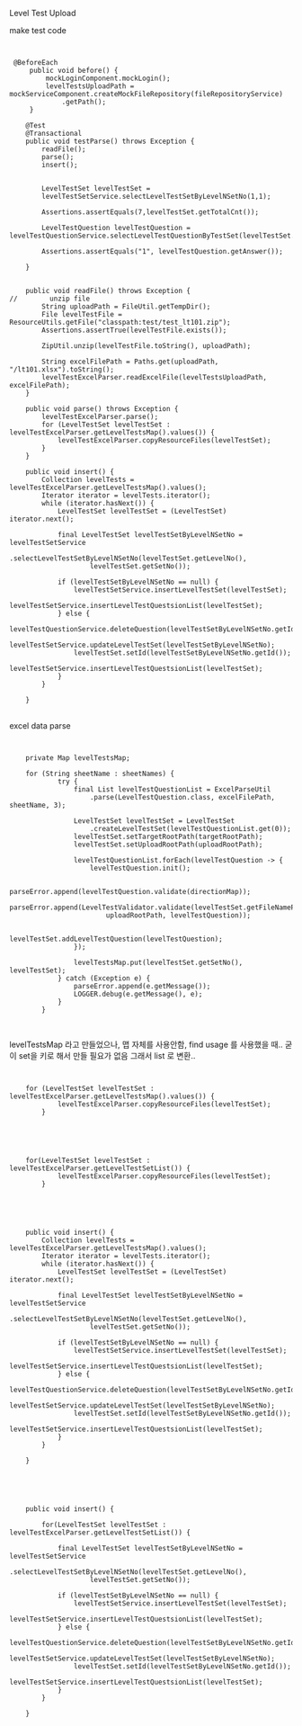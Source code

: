 Level Test Upload


make test code

<pre>
<code>

 @BeforeEach
     public void before() {
         mockLoginComponent.mockLogin();
         levelTestsUploadPath = mockServiceComponent.createMockFileRepository(fileRepositoryService)
             .getPath();
     }

    @Test
    @Transactional
    public void testParse() throws Exception {
        readFile();
        parse();
        insert();


        LevelTestSet levelTestSet =
        levelTestSetService.selectLevelTestSetByLevelNSetNo(1,1);

        Assertions.assertEquals(7,levelTestSet.getTotalCnt());

        LevelTestQuestion levelTestQuestion = levelTestQuestionService.selectLevelTestQuestionByTestSet(levelTestSet.getId()).get(1);

        Assertions.assertEquals("1", levelTestQuestion.getAnswer());

    }


    public void readFile() throws Exception {
//        unzip file
        String uploadPath = FileUtil.getTempDir();
        File levelTestFile = ResourceUtils.getFile("classpath:test/test_lt101.zip");
        Assertions.assertTrue(levelTestFile.exists());

        ZipUtil.unzip(levelTestFile.toString(), uploadPath);

        String excelFilePath = Paths.get(uploadPath, "/lt101.xlsx").toString();
        levelTestExcelParser.readExcelFile(levelTestsUploadPath, excelFilePath);
    }

    public void parse() throws Exception {
        levelTestExcelParser.parse();
        for (LevelTestSet levelTestSet : levelTestExcelParser.getLevelTestsMap().values()) {
            levelTestExcelParser.copyResourceFiles(levelTestSet);
        }
    }

    public void insert() {
        Collection levelTests = levelTestExcelParser.getLevelTestsMap().values();
        Iterator iterator = levelTests.iterator();
        while (iterator.hasNext()) {
            LevelTestSet levelTestSet = (LevelTestSet) iterator.next();

            final LevelTestSet levelTestSetByLevelNSetNo = levelTestSetService
                .selectLevelTestSetByLevelNSetNo(levelTestSet.getLevelNo(),
                    levelTestSet.getSetNo());

            if (levelTestSetByLevelNSetNo == null) {
                levelTestSetService.insertLevelTestSet(levelTestSet);
                levelTestSetService.insertLevelTestQuestsionList(levelTestSet);
            } else {
                levelTestQuestionService.deleteQuestion(levelTestSetByLevelNSetNo.getId());
                levelTestSetService.updateLevelTestSet(levelTestSetByLevelNSetNo);
                levelTestSet.setId(levelTestSetByLevelNSetNo.getId());
                levelTestSetService.insertLevelTestQuestsionList(levelTestSet);
            }
        }

    }
</code>
</pre>
    
    
excel data parse
    
<pre>
<code>
    
    private Map<Integer/*levelTestSetNo*/, LevelTestSet> levelTestsMap;
    
    for (String sheetName : sheetNames) {
            try {
                final List<LevelTestQuestion> levelTestQuestionList = ExcelParseUtil
                    .parse(LevelTestQuestion.class, excelFilePath, sheetName, 3);

                LevelTestSet levelTestSet = LevelTestSet
                    .createLevelTestSet(levelTestQuestionList.get(0));
                levelTestSet.setTargetRootPath(targetRootPath);
                levelTestSet.setUploadRootPath(uploadRootPath);

                levelTestQuestionList.forEach(levelTestQuestion -> {
                    levelTestQuestion.init();

                    parseError.append(levelTestQuestion.validate(directionMap));
                    parseError.append(LevelTestValidator.validate(levelTestSet.getFileNamePrefix(),
                        uploadRootPath, levelTestQuestion));

                    levelTestSet.addLevelTestQuestion(levelTestQuestion);
                });

                levelTestsMap.put(levelTestSet.getSetNo(), levelTestSet);
            } catch (Exception e) {
                parseError.append(e.getMessage());
                LOGGER.debug(e.getMessage(), e);
            }
        }
            
</code>
</pre>
    
    
    
levelTestsMap 라고 만들었으나, 맵 자체를 사용안함, find usage 를 사용했을 때.. 굳이 set을 키로 해서 만들 필요가 없음 그래서 list 로 변환..
    
    
<pre>
<code>
    
    for (LevelTestSet levelTestSet : levelTestExcelParser.getLevelTestsMap().values()) {
            levelTestExcelParser.copyResourceFiles(levelTestSet);
        }
        
</code>
</pre>
   
<pre>
<code>
    
    for(LevelTestSet levelTestSet : levelTestExcelParser.getLevelTestSetList()) {
            levelTestExcelParser.copyResourceFiles(levelTestSet);
        }
        
</code>
</pre>


<pre>
<code>
    
    public void insert() {
        Collection levelTests = levelTestExcelParser.getLevelTestsMap().values();
        Iterator iterator = levelTests.iterator();
        while (iterator.hasNext()) {
            LevelTestSet levelTestSet = (LevelTestSet) iterator.next();

            final LevelTestSet levelTestSetByLevelNSetNo = levelTestSetService
                .selectLevelTestSetByLevelNSetNo(levelTestSet.getLevelNo(),
                    levelTestSet.getSetNo());

            if (levelTestSetByLevelNSetNo == null) {
                levelTestSetService.insertLevelTestSet(levelTestSet);
                levelTestSetService.insertLevelTestQuestsionList(levelTestSet);
            } else {
                levelTestQuestionService.deleteQuestion(levelTestSetByLevelNSetNo.getId());
                levelTestSetService.updateLevelTestSet(levelTestSetByLevelNSetNo);
                levelTestSet.setId(levelTestSetByLevelNSetNo.getId());
                levelTestSetService.insertLevelTestQuestsionList(levelTestSet);
            }
        }

    }
        
</code>
</pre>


<pre>
<code>

    public void insert() {

        for(LevelTestSet levelTestSet : levelTestExcelParser.getLevelTestSetList()) {

            final LevelTestSet levelTestSetByLevelNSetNo = levelTestSetService
                .selectLevelTestSetByLevelNSetNo(levelTestSet.getLevelNo(),
                    levelTestSet.getSetNo());

            if (levelTestSetByLevelNSetNo == null) {
                levelTestSetService.insertLevelTestSet(levelTestSet);
                levelTestSetService.insertLevelTestQuestsionList(levelTestSet);
            } else {
                levelTestQuestionService.deleteQuestion(levelTestSetByLevelNSetNo.getId());
                levelTestSetService.updateLevelTestSet(levelTestSetByLevelNSetNo);
                levelTestSet.setId(levelTestSetByLevelNSetNo.getId());
                levelTestSetService.insertLevelTestQuestsionList(levelTestSet);
            }
        }

    }

</code>
</pre>
